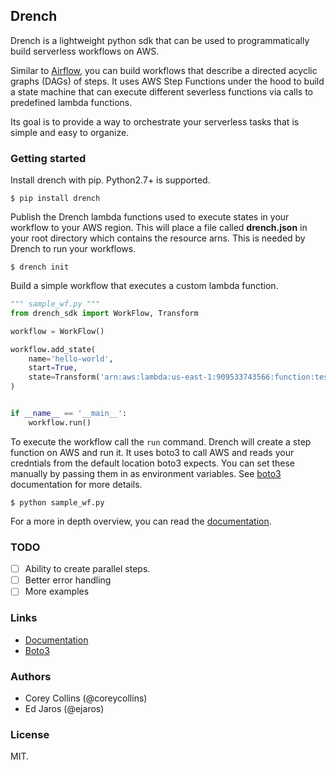## Drench

Drench is a lightweight python sdk that can be used to programmatically build serverless workflows on AWS.

Similar to [Airflow](https://github.com/apache/incubator-airflow), you can build workflows that describe a directed acyclic graphs (DAGs) of steps. It uses AWS Step Functions under the hood to build a state machine that can execute different severless functions via calls to predefined lambda functions.

Its goal is to provide a way to orchestrate your serverless tasks that is simple and easy to organize.

### Getting started

Install drench with pip. Python2.7+ is supported.

```
$ pip install drench
```

Publish the Drench lambda functions used to execute states in your workflow to your AWS region. This will place a file called **drench.json** in your root directory which contains the resource arns. This is needed by Drench to run your workflows.

```
$ drench init
```

Build a simple workflow that executes a custom lambda function.

```python
""" sample_wf.py """
from drench_sdk import WorkFlow, Transform

workflow = WorkFlow()

workflow.add_state(
    name='hello-world',
    start=True,
    state=Transform('arn:aws:lambda:us-east-1:909533743566:function:test')
)


if __name__ == '__main__':
    workflow.run()
```

To execute the workflow call the `run` command. Drench will create a step function on AWS and run it. It uses boto3 to call AWS and reads your credntials from the default location boto3 expects. You can set these manually by passing them in as environment variables. See [boto3](http://boto3.readthedocs.io) documentation for more details.

```
$ python sample_wf.py
```

For a more in depth overview, you can read the [documentation](http://drench.io).

### TODO

* [ ] Ability to create parallel steps.
* [ ] Better error handling
* [ ] More examples

### Links

* [Documentation](http://example.com)
* [Boto3](http://boto3.readthedocs.io)

### Authors

* Corey Collins (@coreycollins)
* Ed Jaros (@ejaros)

### License

MIT.
